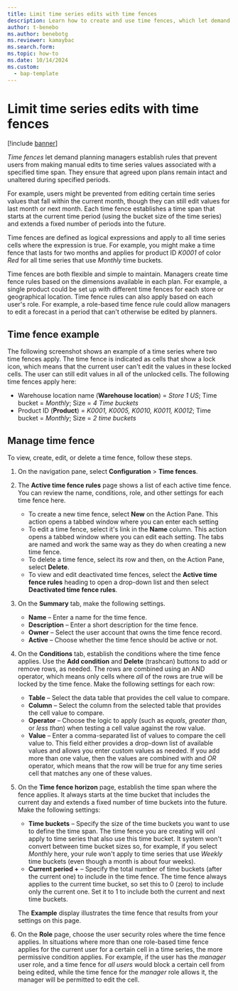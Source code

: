 ```yaml
---
title: Limit time series edits with time fences
description: Learn how to create and use time fences, which let demand planning managers establish rules that prevent users from making manual edits to time series values associated with a specified time span. They ensure that agreed upon plans remain intact and unaltered during specified periods.
author: t-benebo
ms.author: benebotg
ms.reviewer: kamaybac
ms.search.form: 
ms.topic: how-to
ms.date: 10/14/2024
ms.custom: 
  - bap-template
---
```



# Limit time series edits with time fences

[!include [banner](../includes/banner.md)]

*Time fences* let demand planning managers establish rules that prevent users from making manual edits to time series values associated with a specified time span. They ensure that agreed upon plans remain intact and unaltered during specified periods.

For example, users might be prevented from editing certain time series values that fall within the current month, though they can still edit values for last month or next month. Each time fence establishes a time span that starts at the current time period (using the bucket size of the time series) and extends a fixed number of periods into the future.

Time fences are defined as logical expressions and apply to all time series cells where the expression is true. For example, you might make a time fence that lasts for two months and applies for product ID *K0001* of color *Red* for all time series that use *Monthly* time buckets.

Time fences are both flexible and simple to maintain. Managers create time fence rules based on the dimensions available in each plan. For example, a single product could be set up with different time fences for each store or geographical location. Time fence rules can also apply based on each user's role. For example, a role-based time fence rule could allow managers to edit a forecast in a period that can't otherwise be edited by planners.

## Time fence example

The following screenshot shows an example of a time series where two time fences apply. The time fence is indicated as cells that show a lock icon, which means that the current user can't edit the values in these locked cells. The user can still edit values in all of the unlocked cells. The following time fences apply here:

- Warehouse location name (**Warehouse location**) = *Store 1 US*; Time bucket = *Monthly*; Size = *4 Time buckets*
- Product ID (**Product**) = *K0001, K0005, K0010, K0011, K0012*; Time bucket = *Monthly*; Size = *2 time buckets*

<!--KFM: Add screen shot -->

## Manage time fence

To view, create, edit, or delete a time fence, follow these steps.

1. On the navigation pane, select **Configuration** \> **Time fences**.
1. The **Active time fence rules** page shows a list of each active time fence. You can review the name, conditions, role, and other settings for each time fence here.
    - To create a new time fence, select **New** on the Action Pane. This action opens a tabbed window where you can enter each setting
    - To edit a time fence, select it's link in the **Name** column. This action opens a tabbed window where you can edit each setting. The tabs are named and work the same way as they do when creating a new time fence.
    - To delete a time fence, select its row and then, on the Action Pane, select **Delete**.
    - To view and edit deactivated time fences, select the **Active time fence rules** heading to open a drop-down list and then select **Deactivated time fence rules**.
1. On the **Summary** tab, make the following settings.
    - **Name** – Enter a name for the time fence.
    - **Description** – Enter a short description for the time fence.
    - **Owner** – Select the user account that owns the time fence record.
    - **Active** – Choose whether the time fence should be active or not.
1. On the **Conditions** tab, establish the conditions where the time fence applies. Use the **Add condition**  and **Delete** (trashcan) buttons to add or remove rows, as needed. The rows are combined using an AND operator, which means only cells where *all* of the rows are true will be locked by the time fence. Make the following settings for each row:
    - **Table** – Select the data table that provides the cell value to compare.
    - **Column** – Select the column from the selected table that provides the cell value to compare.
    - **Operator** – Choose the logic to apply (such as *equals*, *greater than*, or *less than*) when testing a cell value against the row value.
    - **Value** – Enter a comma-separated list of values to compare the cell value to. This field either provides a drop-down list of available values and allows you enter custom values as needed. If you add more than one value, then the values are combined with and *OR* operator, which means that the row will be true for any time series cell that matches any one of these values.

1. On the **Time fence horizon** page, establish the time span where the fence applies. It always starts at the time bucket that includes the current day and extends a fixed number of time buckets into the future. Make the following settings:
    - **Time buckets** – Specify the size of the time buckets you want to use to define the time span. The time fence you are creating will onl apply to time series that also use this time bucket. It system won't convert between time bucket sizes so, for example, if you select *Monthly* here, your rule won't apply to time series that use *Weekly* time buckets (even though a month is about four weeks).
    - **Current period +** – Specify the total number of time buckets (after the current one) to include in the time fence. The time fence always applies to the current time bucket, so set this to 0 (zero) to include only the current one. Set it to 1 to include both the current and next time buckets.

    The **Example** display illustrates the time fence that results from your settings on this page.

1. On the **Role** page, choose the user security roles where the time fence applies. In situations where more than one role-based time fence applies for the current user for a certain cell in a time series, the more permissive condition applies. For example, if the user has the *manager* user role, and a time fence for *all users* would block a certain cell from being edited, while the time fence for the *manager* role allows it, the manager will be permitted to edit the cell.
